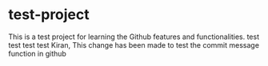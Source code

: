 # test-project
This is a test project for learning the Github features and functionalities.
test test test test
Kiran, This change has been made to test the commit message function in github
